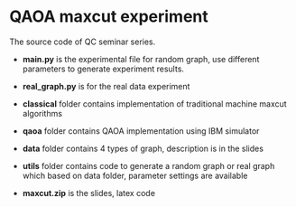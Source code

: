# QAOA maxcut experiment

The source code of QC seminar series.

* **main.py** is the experimental file for random graph, use different parameters to generate experiment results.

* **real_graph.py** is for the real data experiment

* **classical** folder contains implementation of traditional machine maxcut algorithms

* **qaoa** folder contains QAOA implementation using IBM simulator

* **data** folder contains 4 types of graph, description is in the slides

* **utils** folder contains code to generate a random graph or real graph which based on data folder, parameter settings are available

* **maxcut.zip** is the slides, latex code
